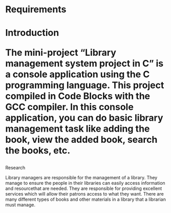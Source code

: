 <h1>Requirements
    
<h1> Introduction
    
    
The mini-project “Library management system project in C” is a console application using the C programming language. This project compiled in Code Blocks with the GCC compiler. In this console application, you can do basic library management task like adding the book, view the added book, search the books, etc.
   
</h1>Research
    
 Library managers are responsible for the management of a library. They manage to ensure the people in their libraries can easily access information and resourcethat are needed. They are responsible for providing excellent services which will allow their patrons access to what they want. There are many different types of books and other materials in a library that a librarian must manage.
    
  
